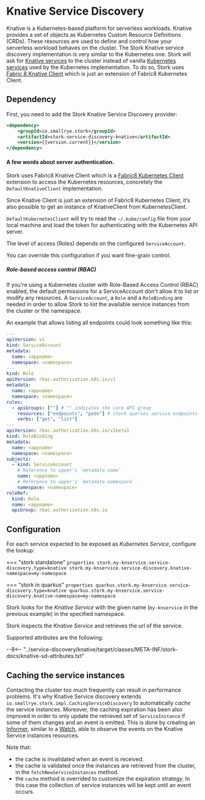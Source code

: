 # Knative Service Discovery

Knative is a Kubernetes-based platform for serverless workloads. Knative provides a set of objects as Kubernetes Custom Resource Definitions (CRDs). 
These resources are used to define and control how your serverless workload behaves on the cluster. 
The Stork Knative service discovery implementation is very similar to the Kubernetes one. 
Stork will ask for [Knative services](https://knative.dev/docs/serving/reference/serving-api/#serving.knative.dev/v1.Service) to the cluster instead of vanilla [Kubernetes services](https://kubernetes.io/docs/concepts/services-networking/service/#service-resource) used by the Kubernetes implementation. 
To do so, Stork uses [Fabric 8 Knative Client](https://github.com/fabric8io/kubernetes-client/blob/master/extensions/knative/client/src/main/java/io/fabric8/knative/client/KnativeClient.java) which is just an extension of Fabric8 Kubernetes Client. 


## Dependency

First, you need to add the Stork Knative Service Discovery provider:

```xml
<dependency>
    <groupId>io.smallrye.stork</groupId>
    <artifactId>stork-service-discovery-knative</artifactId>
    <version>{{version.current}}</version>
</dependency>
```

#### A few words about server authentication. 
Stork uses Fabric8 Knative Client which is a [Fabric8 Kubernetes Client](https://github.com/fabric8io/kubernetes-client#readme) extension to access the Kubernetes resources, concretely the `DefaultKnativeClient` implementation.

Since Knative Client is just an extension of Fabric8 Kubernetes Client, it’s also possible to get an instance of KnativeClient from KubernetesClient.

`DefaultKubernetesClient` will try to read the `~/.kube/config` file from your local machine and load the token for authenticating with the Kubernetes API server.

The level of access (Roles) depends on the configured `ServiceAccount`.

You can override this configuration if you want fine-grain control.


##### Role-based access control (RBAC)
If you're using a Kubernetes cluster with Role-Based Access Control (RBAC) enabled, the default permissions for a ServiceAccount don't allow it to list or modify any resources.
A `ServiceAccount`, a `Role` and a `RoleBinding` are needed in order to allow Stork to list the available service instances from the cluster or the namespace.

An example that allows listing all endpoints could look something like this:

```yaml
---
apiVersion: v1
kind: ServiceAccount
metadata:
  name: <appname>
  namespace: <namespace>
---
kind: Role
apiVersion: rbac.authorization.k8s.io/v1
metadata:
  name: <appname>
  namespace: <namespace>
rules:
  - apiGroups: [""] # "" indicates the core API group
    resources: ["endpoints", "pods"] # stork queries service endpoints and pods
    verbs: ["get", "list"]
---
apiVersion: rbac.authorization.k8s.io/v1beta1
kind: RoleBinding
metadata:
  name: <appname>
  namespace: <namespace>
subjects:
  - kind: ServiceAccount
    # Reference to upper's `metadata.name`
    name: <appname>
    # Reference to upper's `metadata.namespace`
    namespace: <namespace>
roleRef:
  kind: Role
  name: <appname>
  apiGroup: rbac.authorization.k8s.io
```

## Configuration

For each service expected to be exposed as _Kubernetes Service_, configure the lookup:

=== "stork standalone"
    ```properties
    stork.my-knservice.service-discovery.type=knative
    stork.my-knservice.service-discovery.knative-namespace=my-namespace
    ```

=== "stork in quarkus"
    ```properties
    quarkus.stork.my-knservice.service-discovery.type=knative
    quarkus.stork.my-knservice.service-discovery.knative-namespace=my-namespace
    ```


Stork looks for the _Knative Service_ with the given name (`my-knservice` in the previous example) in the specified namespace.

Stork inspects the _Knative Service_ and retrieves the url of the service.

Supported attributes are the following:

--8<-- "../service-discovery/knative/target/classes/META-INF/stork-docs/knative-sd-attributes.txt"


## Caching the service instances

Contacting the cluster too much frequently can result in performance problems. It's why Knative Service discovery extends `io.smallrye.stork.impl.CachingServiceDiscovery` to automatically _cache_ the service instances.
Moreover, the caching expiration has been also improved in order to only update the retrieved set of `ServiceInstance` if some of them changes and an event is emitted. 
This is done by creating an [Informer](https://www.javadoc.io/static/io.fabric8/kubernetes-client-api/6.1.1/io/fabric8/kubernetes/client/informers/SharedIndexInformer.html), similar to a [Watch](https://www.javadoc.io/static/io.fabric8/kubernetes-client-api/6.1.1/io/fabric8/kubernetes/client/Watch.html),  able to observe the events on the Knative Service instances resources. 

Note that: 
 - the cache is invalidated when an event is received. 
 - the cache is validated once the instances are retrieved from the cluster, in the `fetchNewServiceInstances` method.
 - the `cache` method is overrided to customize the expiration strategy. In this case the collection of service instances will be kept until an event occurs.



